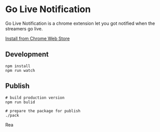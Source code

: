 # Go Live Notification

Go Live Notification is a chrome extension let you got notified when the streamers go live.


[Install from Chrome Web Store](https://chrome.google.com/webstore/detail/gyaruppi/ghnfiadioahomhmocmhgjhpmhcmcggjg?hl=en-US) 


## Development

```
npm install
npm run watch
```


## Publish

```
# build production version
npm run bulid

# prepare the package for publish
./pack
```

Rea
